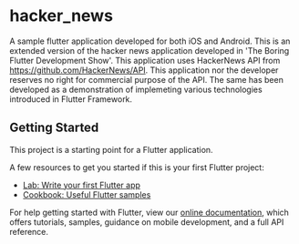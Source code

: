 # hacker_news

A sample flutter application developed for both iOS and Android. This is an extended version of the hacker news application developed in 'The Boring Flutter Development Show'. This application uses HackerNews API from https://github.com/HackerNews/API. This application nor the developer reserves no right for commercial purpose of the API. The same has been developed as a demonstration of implemeting various technologies introduced in Flutter Framework.

## Getting Started

This project is a starting point for a Flutter application.

A few resources to get you started if this is your first Flutter project:

- [Lab: Write your first Flutter app](https://flutter.dev/docs/get-started/codelab)
- [Cookbook: Useful Flutter samples](https://flutter.dev/docs/cookbook)

For help getting started with Flutter, view our
[online documentation](https://flutter.dev/docs), which offers tutorials,
samples, guidance on mobile development, and a full API reference.
